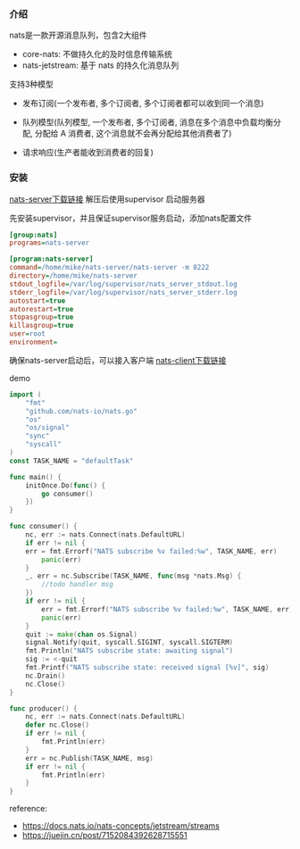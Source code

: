 ### 介绍
nats是一款开源消息队列，包含2大组件
- core-nats: 不做持久化的及时信息传输系统
- nats-jetstream: 基于 nats 的持久化消息队列

支持3种模型
- 发布订阅(一个发布者, 多个订阅者, 多个订阅者都可以收到同一个消息)

- 队列模型(队列模型, 一个发布者, 多个订阅者, 消息在多个消息中负载均衡分配, 分配给 A 消费者, 这个消息就不会再分配给其他消费者了)

- 请求响应(生产者能收到消费者的回复)

### 安装
[nats-server下载链接](https://github.com/nats-io/nats-server/releases/)
解压后使用supervisor 启动服务器

先安装supervisor，并且保证supervisor服务启动，添加nats配置文件
``` ini
[group:nats]
programs=nats-server

[program:nats-server]
command=/home/mike/nats-server/nats-server -m 8222
directory=/home/mike/nats-server
stdout_logfile=/var/log/supervisor/nats_server_stdout.log
stderr_logfile=/var/log/supervisor/nats_server_stderr.log
autostart=true
autorestart=true
stopasgroup=true
killasgroup=true
user=root
environment=

```

确保nats-server启动后，可以接入客户端
[nats-client下载链接](https://github.com/nats-io/nats.go)

demo
``` go
import (
	"fmt"
	"github.com/nats-io/nats.go"
	"os"
	"os/signal"
	"sync"
	"syscall"
)
const TASK_NAME = "defaultTask"

func main() {
    initOnce.Do(func() {
        go consumer()
    })
}

func consumer() {
    nc, err := nats.Connect(nats.DefaultURL)
    if err != nil {
    err = fmt.Errorf("NATS subscribe %v failed:%w", TASK_NAME, err)
        panic(err)
    }
    _, err = nc.Subscribe(TASK_NAME, func(msg *nats.Msg) {
	    //todo handler msg	
    })
    if err != nil {
        err = fmt.Errorf("NATS subscribe %v failed:%w", TASK_NAME, err)
        panic(err)
    }
    quit := make(chan os.Signal)
    signal.Notify(quit, syscall.SIGINT, syscall.SIGTERM)
    fmt.Println("NATS subscribe state: awaiting signal")
    sig := <-quit
    fmt.Printf("NATS subscribe state: received signal [%v]", sig)
    nc.Drain()
    nc.Close()
}

func producer() {
    nc, err := nats.Connect(nats.DefaultURL)
    defer nc.Close()
    if err != nil {
        fmt.Println(err)
    }
    err = nc.Publish(TASK_NAME, msg)
	if err != nil {
	    fmt.Println(err)
    }
}

```

reference:

- <https://docs.nats.io/nats-concepts/jetstream/streams>
- <https://juejin.cn/post/7152084392628715551>







